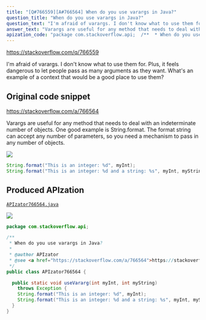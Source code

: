 ```yaml
---
title: "[Q#766559][A#766564] When do you use varargs in Java?"
question_title: "When do you use varargs in Java?"
question_text: "I'm afraid of varargs. I don't know what to use them for. Plus, it feels dangerous to let people pass as many arguments as they want. What's an example of a context that would be a good place to use them?"
answer_text: "Varargs are useful for any method that needs to deal with an indeterminate number of objects.  One good example is String.format.  The format string can accept any number of parameters, so you need a mechanism to pass in any number of objects."
apization_code: "package com.stackoverflow.api;  /**  * When do you use varargs in Java?  *  * @author APIzator  * @see <a href=\"https://stackoverflow.com/a/766564\">https://stackoverflow.com/a/766564</a>  */ public class APIzator766564 {    public static void useVararg(int myInt, int myString)     throws Exception {     String.format(\"This is an integer: %d\", myInt);     String.format(\"This is an integer: %d and a string: %s\", myInt, myString);   } }"
---
```


https://stackoverflow.com/q/766559

I&#x27;m afraid of varargs. I don&#x27;t know what to use them for.
Plus, it feels dangerous to let people pass as many arguments as they want.
What&#x27;s an example of a context that would be a good place to use them?



## Original code snippet

https://stackoverflow.com/a/766564

Varargs are useful for any method that needs to deal with an indeterminate number of objects.  One good example is String.format.  The format string can accept any number of parameters, so you need a mechanism to pass in any number of objects.

<div class="code-logo"><img src="/stackoverflow.png" /></div>

```java
String.format("This is an integer: %d", myInt);
String.format("This is an integer: %d and a string: %s", myInt, myString);
```

## Produced APIzation

[`APIzator766564.java`](https://github.com/pasqualesalza/apization-temp-data/raw/master/search/APIzator766564.java)

<div class="code-logo"><img src="/apizator.png" /></div>

```java
package com.stackoverflow.api;

/**
 * When do you use varargs in Java?
 *
 * @author APIzator
 * @see <a href="https://stackoverflow.com/a/766564">https://stackoverflow.com/a/766564</a>
 */
public class APIzator766564 {

  public static void useVararg(int myInt, int myString)
    throws Exception {
    String.format("This is an integer: %d", myInt);
    String.format("This is an integer: %d and a string: %s", myInt, myString);
  }
}

```
